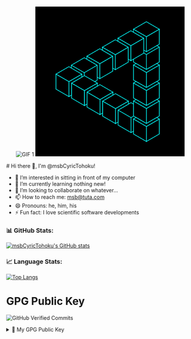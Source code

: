 <p align="center">
  <img src="https://github.com/msbCyricTohoku/msbCyricTohoku/raw/main/r2.gif" alt="GIF 1" width="400" />
  <img src="https://github.com/msbCyricTohoku/msbCyricTohoku/raw/main/r1.gif" alt="GIF 2" width="400" />
</p>
# Hi there 👋, I'm @msbCyricTohoku!

- 👀 I’m interested in sitting in front of my computer
- 🌱 I’m currently learning nothing new!
- 💞️ I’m looking to collaborate on whatever...
- 📫 How to reach me: msb@tuta.com
- 😄 Pronouns: he, him, his
- ⚡ Fun fact: I love scientific software developments

### 📊 GitHub Stats:
[![msbCyricTohoku's GitHub stats](https://github-readme-stats.vercel.app/api?username=msbCyricTohoku)](https://github.com/msbCyricTohoku/github-readme-stats)

### 📈 Language Stats:
[![Top Langs](https://github-readme-stats.vercel.app/api/top-langs/?username=msbCyricTohoku&layout=compact)](https://github.com/msbCyricTohoku/github-readme-stats)


# GPG Public Key

![GitHub Verified Commits](https://img.shields.io/badge/Commits-Signed-brightgreen)

<details>
<summary>🔑 My GPG Public Key</summary>

```text
-----BEGIN PGP PUBLIC KEY BLOCK-----

mQINBGc9Y3ABEADhnYl1Z23GQ92qwDuvQQzUXDGV1JTZlU4NY87RdiLjfd4tPXNc
BmzvkTuCoAvsjN0DdWqCOm8/KOUqmmSjWoPDm5OWhIhDBwoGv17XB98ihtj4Wv2Z
Ele0WheKm0/671LJUht+AJT+Itt5CNBumNQaSzYD1ZorUO8A3+s+gbOSAmJ1slND
L+UObimkeNCKpx9ehKE1VDKo2bQT1ZA8lCSAO6zlKkjSOiTi5SpqObXZsaCE1kEd
CMojRz9h73aFaebbi22jzRLA9LScx2pspRDdVRZmutjsV5rOfswkU+rguHMiWM13
vae+95PY1UsYt2FxlTeJWzknk388g4OwGLwLAnIAXKIDTKFsYmYX+qbkHbCh5ENb
Mb1dRS1HhI7Dny5mH2zYfecjF+a03Tfw1bbT286USxjXnn00g0UzYURYyKVsgJFm
CNL7ETwRuvxZtPXilgnfs6iOM2thH49wcbGiwA6U9ceGSifmQ4taMGaoar4EFTBs
Q60UZluqPibu1Qctwog52JmF3tqjHLSpqwdp1mXq+CSOOIvxuQ7nLT092T7AZlVN
QygQ0usO8qAgldpJHISXlNqq66ovPcQfPfG/hlvxQJ1G5wKoEej3zKWZxnsoFk2e
MGaUnm/wuBvZevkp4T1feWMV/z8HyR5uIZd8B0pS19Ke3qxSkKkIhG/lbwARAQAB
tB1CZW4gKG15a2V5bmV3KSA8bXNiQHR1dGEuY29tPokCUQQTAQgAOxYhBOJfasyT
l3cHsrgQ6xPU7KHEQoOeBQJnPWNwAhsDBQsJCAcCAiICBhUKCQgLAgQWAgMBAh4H
AheAAAoJEBPU7KHEQoOeJWoQANG7R1tNe1pyxOfKwna/t/xYiL3cXF6HZphK1cCU
ZTHWWKEPAHKDS96kFa6XJwx9IgoYIFBrUNRl+TPbzf32/aJpuNQWkLfQLosrF6Gw
2AS69NrvbJVnAzq4++CQeE6qzfUoj8M3Pf6BSjdyJsCPB6XXZzDYDYwZQlzcZPC9
0THK5PJx+8eKE7OaxFRoGi88cccZzGA69rp1n7ZwVAy/Finxxg0jg4n7tm2xZGQd
7tpz7UV4Z/biJAavBhhV4dsgCxjR603xhN/kVyUHOaLpCfr2HWE2bXlhjfnrIlHE
j6eR/CuaMgnSRqAQtSYCh+G7MtRKnTyaRski+lfr4Dwrwl34lR1nV/miGe7yLcN1
B4LiQFCHSM7TwFh/b6fsTqnVL7NHFE/VbWI2MaS+q1Yh7QDlezO9ulR4hYsxnkO4
XBJhibQS5PTu0EoUWx8/n+OAv0wilWKzsHXHb8RNs+weBnH+IarswdKC8QIJj9A3
xURZqQiLnyiyq45PKZzF4lLr18PZ3gZfgJ8MMnFJAFPVKNx1/pTPnkYdglJ/+nSI
vjYk63BRDh3edCqEvUD9PVoItud8aEsn1Vi0B42PbxxVCaPhLlW1OGF/WLD9Odkg
M+lsCtUpQwGSOeUVCS6Qnac2cN8a/1XUFEa5PP7ujslJlBzH34oKPEiTOQhxBcwC
cOH9uQINBGc9Y3ABEADczObW3jZDq30ZEQYvuf4dUV53Eo9eTfUcnngua7TkozD6
oi/wMztYtKHIL01O5wykMIZZAA1dh9DG5DupviiVLxKiIJMSDhCv6TVy8FcDc3Ol
Vfcj5o1RVmdenP3KSs4yP4uXFz65xpEEQFCgmtXq3B8TdAVrySKxToBVMy5OmKhC
oT60LiN93pbJ8U0fgyySy3YASQeqsTogqxRL2OfYXm22LjGjFiEHjKERvLjmNbmV
KpCTS+hvyY0y7DA6KTg8AbUFJ1tKkQJtAwRyo6JbcInoobOXshWdh3FhsUpqX4Mu
a8WqQ0SNlpT3aMqr1ej/aHLgZbtR8Ew8397Fy4VAA6zI4Bu95RatDCLxr//NJZ5G
IKAHhgXAPmob9wz559cNbRaFHJx1oelohN9G1uIDsOcDCDQpPb7qknqs3cZpcBpb
V+Zz8CMVB478KClpcIZKC/j44+S4PiLhSNcTBRXLvHKL2y3ILKiPlqAN+nX94fBm
o0TdfDcooKWaIcJ/YFoi1+6Sjkr3Oz1Pr/lfqY+hkLoCTJ4szHTarAFXvl834aU0
+5z7umxvfQ1AvpJtKu33HOwksVdrWRekxTY7CZXRA2D0ryCNnzuu4+7YutMkomkO
iVEuMtlYlUFUZW8vFUOGSTBTKbR7TJXkEuBamLbWkYmHx7cyZyK45HkKjjz0gwAR
AQABiQI2BBgBCAAgFiEE4l9qzJOXdweyuBDrE9TsocRCg54FAmc9Y3ACGwwACgkQ
E9TsocRCg54+fw//TKLhXZyjIRuJDZsC3//MUzdo2AH54Z6ICZk3qmyd9evLhNM1
2t2Cv2EKl0qcZptrvIv4vGfkY+CtrqFXqio8aoZfe9pwoRQ7ubKPY8P9jCzNKYS9
aLXFltM2TSln4lAQHx+qlV1bTfSQjudgyEpdB57E/l95Wey+KSI1K7YgVsZjL77F
xEEJOpTXBVV+bjxE1DmdiKs9tYsNbL6A3886qOPIEVPXb2woO/tHoCYrdEPm7XPZ
Oa8K9+269AyoMRW7UVlJ9/6lHuyrc61YyfucGobk2VGxlpyIJPQlDiDJ5x69fp6X
A3IGAiKZdRY8L/rFIsHzWFnfTqYYcEvtu7Qymg3ldogpSNrp1LMq2O6JHv/Z8L8w
mnoUrqHPA4aWK9LggcVSpOPfs0YW5AlKYJdQBV1PFqPX91pb9ocbixw5G+v1sDPt
JEQ5tKKRifGRqLkXGqdKwKX44NibPGiEpD/2zkQ87B6XKSrRVGAvBJczqbdj2d64
FKIA+7AwFA85uYySvt+73EAC3RbUlkFJtVhsSVbG1V/AjuEeArJuYqSgfXIAlLZw
sqZPMNXguZSG3xaWeHye1oh6BEqxBvSsD/V/QEo0UFxC41ucS8CtlNncSqbrlaOP
g7Ih5gLF6ewbRcHSAykymSdVNH8+zmgI3fCzyckGA8McvWmq4xMJPThfIb8=
=pE+I
-----END PGP PUBLIC KEY BLOCK-----

